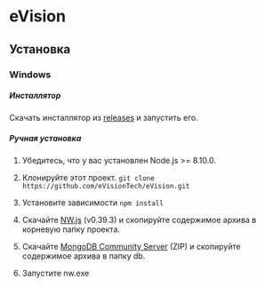 # eVision

## Установка
### Windows
##### Инсталлятор
Скачать инсталлятор из [releases](https://github.com/eVisionTech/eVision/releases) и запустить его.

##### Ручная установка
1. Убедитесь, что у вас установлен Node.js >= 8.10.0.

2. Клонируйте этот проект.
`git clone https://github.com/eVisionTech/eVision.git`

3. Установите зависимости
`npm install`

4. Скачайте [NW.js](https://dl.nwjs.io/v0.39.3/nwjs-v0.39.3-win-x64.zip) (v0.39.3) и скопируйте содержимое архива в корневую папку проекта.

5. Скачайте [MongoDB Community Server](https://www.mongodb.com/download-center/community) (ZIP) и скопируйте содержимое архива в папку db.

6. Запустите nw.exe
